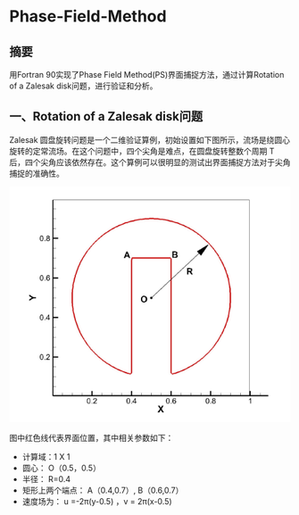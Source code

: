 # Phase-Field-Method
## 摘要
用Fortran 90实现了Phase Field Method(PS)界面捕捉方法，通过计算Rotation of a Zalesak disk问题，进行验证和分析。

## 一、Rotation of a Zalesak disk问题
Zalesak 圆盘旋转问题是一个二维验证算例，初始设置如下图所示，流场是绕圆心旋转的定常流场。在这个问题中，四个尖角是难点，在圆盘旋转整数个周期 T 后，四个尖角应该依然存在。这个算例可以很明显的测试出界面捕捉方法对于尖角捕捉的准确性。

![](https://github.com/KhalilWong/Phase-Field-Method/blob/master/%E5%9B%BE%E7%89%871.png?raw=true)

图中红色线代表界面位置，其中相关参数如下：
- 计算域：1 X 1
- 圆心： O（0.5，0.5）
- 半径： R=0.4
- 矩形上两个端点： A（0.4,0.7）, B（0.6,0.7）
- 速度场为： u =-2π(y-0.5) ，v = 2π(x-0.5)
